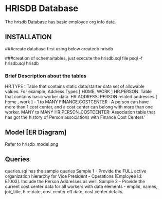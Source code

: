 HRISDB Database
==================

The hrisdb Database has basic employee org info data.

INSTALLATION
------------

###create database first using below
createdb hrisdb

###creation of schema/tables, just execute the hrisdb.sql file
psql -f hrisdb.sql hrisdb

### Brief Description about the tables
HR.TYPE : Table that contains static data/starter data set of allowable values. For example, Address Types [ HOME, WORK ]
HR.PERSON: Table that contains basic worker data.
HR.ADDRESS: PERSON related addresses [ home , work ] - 1 to MANY
FINANCE.COSTCENTER : A person can have more than 1 cost center, and a cost center can belong with more than one worker. MANY to MANY
HR.PERSON_COSTCENTER: Association table that has got the history of Person associations with Finance Cost Centers'

Model [ER Diagram]
-------------------
Refer to hrisdb_model.png


Queries
----------
queries.sql has the sample queries
Sample 1 - Provide the FULL active organization hierarchy for Vice President - Operations [Employee Id: E1003]. Include the Person Addresses as well.
Sample 2 - Provide the current cost center data for all workers with data elements - emplid, names, job_title, hire date, cost center eff date, cost center details.

